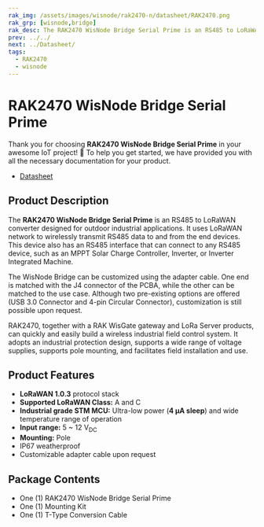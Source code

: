 ```yaml
---
rak_img: /assets/images/wisnode/rak2470-n/datasheet/RAK2470.png
rak_grp: [wisnode,bridge]
rak_desc: The RAK2470 WisNode Bridge Serial Prime is an RS485 to LoRaWAN converter designed for outdoor industrial applications. The device relays RS485 data using the LoRaWAN network to wirelessly transmit to and from the end devices.
prev: ../../
next: ../Datasheet/
tags:
  - RAK2470
  - wisnode
---
```


# RAK2470 WisNode Bridge Serial Prime

Thank you for choosing **RAK2470 WisNode Bridge Serial Prime** in your awesome IoT project! 🎉 To help you get started, we have provided you with all the necessary documentation for your product.

* <a href="../Datasheet/" target="_blank">Datasheet</a>

## Product Description

The **RAK2470 WisNode Bridge Serial Prime** is an RS485 to LoRaWAN converter designed for outdoor industrial applications. It uses LoRaWAN network to wirelessly transmit RS485 data to and from the end devices. This device also has an RS485 interface that can connect to any RS485 device, such as an MPPT Solar Charge Controller, Inverter, or Inverter Integrated Machine.

The WisNode Bridge can be customized using the adapter cable. One end is matched with the J4 connector of the PCBA, while the other can be matched to the use case. Although two pre-existing options are offered (USB 3.0 Connector and 4-pin Circular Connector), customization is still possible upon request.

RAK2470, together with a RAK WisGate gateway and LoRa Server products, can quickly and easily build a wireless industrial field control system. It adopts an industrial protection design, supports a wide range of voltage supplies, supports pole mounting, and facilitates field installation and use.


## Product Features

- **LoRaWAN 1.0.3** protocol stack
- **Supported LoRaWAN Class:** A and C
- **Industrial grade STM MCU:** Ultra-low power (**4&nbsp;µA sleep**) and wide temperature range of operation
- **Input range:** 5 ~ 12&nbsp;V<sub>DC</sub>
- **Mounting:** Pole
- IP67 weatherproof
- Customizable adapter cable upon request


## Package Contents

- One (1) RAK2470 WisNode Bridge Serial Prime
- One (1) Mounting Kit
- One (1) T-Type Conversion Cable
